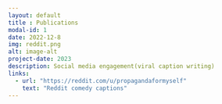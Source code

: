 ```yaml
---
layout: default
title : Publications
modal-id: 1
date: 2022-12-8
img: reddit.png
alt: image-alt
project-date: 2023
description: Social media engagement(viral caption writing)
links:
  - url: "https://reddit.com/u/propagandaformyself"
    text: "Reddit comedy captions"
---
```


